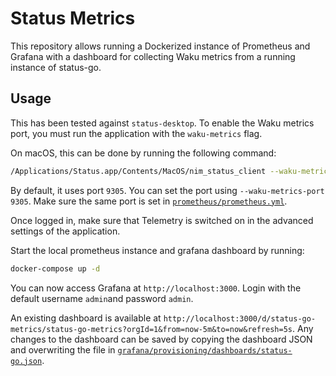# Status Metrics

This repository allows running a Dockerized instance of Prometheus and Grafana with a dashboard for collecting Waku metrics from a running instance of status-go.

## Usage

This has been tested against `status-desktop`. To enable the Waku metrics port, you must run the application with the `waku-metrics` flag.

On macOS, this can be done by running the following command:

```bash
/Applications/Status.app/Contents/MacOS/nim_status_client --waku-metrics
```

By default, it uses port `9305`. You can set the port using `--waku-metrics-port 9305`. Make sure the same port is set in [`prometheus/prometheus.yml`](prometheus/prometheus.yml).

Once logged in, make sure that Telemetry is switched on in the advanced settings of the application.

Start the local prometheus instance and grafana dashboard by running:

```bash
docker-compose up -d
```

You can now access Grafana at `http://localhost:3000`. Login with the default username `admin`and password `admin`. 

An existing dashboard is available at `http://localhost:3000/d/status-go-metrics/status-go-metrics?orgId=1&from=now-5m&to=now&refresh=5s`. Any changes to the dashboard can be saved by copying the dashboard JSON and overwriting the file in [`grafana/provisioning/dashboards/status-go.json`](grafana/provisioning/dashboards/status-go.json).
